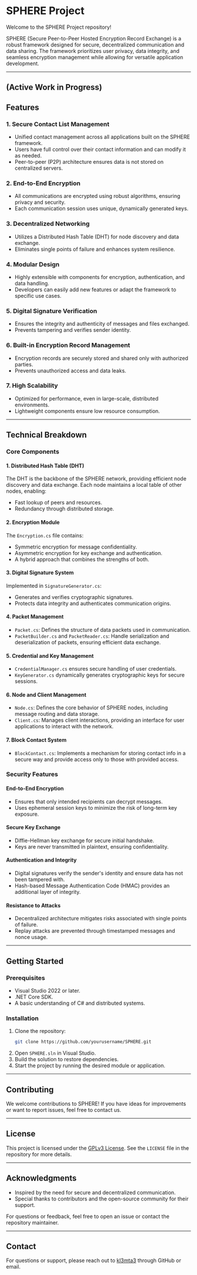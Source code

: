 # SPHERE Project

Welcome to the SPHERE Project repository! 

SPHERE (Secure Peer-to-Peer Hosted Encryption Record Exchange) is a robust framework designed for secure, decentralized communication and data sharing. The framework prioritizes user privacy, data integrity, and seamless encryption management while allowing for versatile application development.

---
## (Active Work in Progress)

## Features

### 1. **Secure Contact List Management**
- Unified contact management across all applications built on the SPHERE framework.
- Users have full control over their contact information and can modify it as needed.
- Peer-to-peer (P2P) architecture ensures data is not stored on centralized servers.

### 2. **End-to-End Encryption**
- All communications are encrypted using robust algorithms, ensuring privacy and security.
- Each communication session uses unique, dynamically generated keys.

### 3. **Decentralized Networking**
- Utilizes a Distributed Hash Table (DHT) for node discovery and data exchange.
- Eliminates single points of failure and enhances system resilience.

### 4. **Modular Design**
- Highly extensible with components for encryption, authentication, and data handling.
- Developers can easily add new features or adapt the framework to specific use cases.

### 5. **Digital Signature Verification**
- Ensures the integrity and authenticity of messages and files exchanged.
- Prevents tampering and verifies sender identity.

### 6. **Built-in Encryption Record Management**
- Encryption records are securely stored and shared only with authorized parties.
- Prevents unauthorized access and data leaks.

### 7. **High Scalability**
- Optimized for performance, even in large-scale, distributed environments.
- Lightweight components ensure low resource consumption.

---

## Technical Breakdown

### Core Components

#### 1. **Distributed Hash Table (DHT)**
The DHT is the backbone of the SPHERE network, providing efficient node discovery and data exchange. Each node maintains a local table of other nodes, enabling:
- Fast lookup of peers and resources.
- Redundancy through distributed storage.

#### 2. **Encryption Module**
The `Encryption.cs` file contains:
- Symmetric encryption for message confidentiality.
- Asymmetric encryption for key exchange and authentication.
- A hybrid approach that combines the strengths of both.

#### 3. **Digital Signature System**
Implemented in `SignatureGenerator.cs`:
- Generates and verifies cryptographic signatures.
- Protects data integrity and authenticates communication origins.

#### 4. **Packet Management**
- `Packet.cs`: Defines the structure of data packets used in communication.
- `PacketBuilder.cs` and `PacketReader.cs`: Handle serialization and deserialization of packets, ensuring efficient data exchange.

#### 5. **Credential and Key Management**
- `CredentialManager.cs` ensures secure handling of user credentials.
- `KeyGenerator.cs` dynamically generates cryptographic keys for secure sessions.

#### 6. **Node and Client Management**
- `Node.cs`: Defines the core behavior of SPHERE nodes, including message routing and data storage.
- `Client.cs`: Manages client interactions, providing an interface for user applications to interact with the network.

#### 7. **Block Contact System**
- `BlockContact.cs`: Implements a mechanism for storing contact info in a secure way and provide access only to those with provided access.

### Security Features

#### End-to-End Encryption
- Ensures that only intended recipients can decrypt messages.
- Uses ephemeral session keys to minimize the risk of long-term key exposure.

#### Secure Key Exchange
- Diffie-Hellman key exchange for secure initial handshake.
- Keys are never transmitted in plaintext, ensuring confidentiality.

#### Authentication and Integrity
- Digital signatures verify the sender's identity and ensure data has not been tampered with.
- Hash-based Message Authentication Code (HMAC) provides an additional layer of integrity.

#### Resistance to Attacks
- Decentralized architecture mitigates risks associated with single points of failure.
- Replay attacks are prevented through timestamped messages and nonce usage.

---

## Getting Started

### Prerequisites
- Visual Studio 2022 or later.
- .NET Core SDK.
- A basic understanding of C# and distributed systems.

### Installation
1. Clone the repository:
   ```bash
   git clone https://github.com/yourusername/SPHERE.git
   ```
2. Open `SPHERE.sln` in Visual Studio.
3. Build the solution to restore dependencies.
4. Start the project by running the desired module or application.

---

## Contributing
We welcome contributions to SPHERE! If you have ideas for improvements or want to report issues, feel free to contact us. 

---


## License
This project is licensed under the [GPLv3 License](LICENSE). See the `LICENSE` file in the repository for more details.

---

## Acknowledgments
- Inspired by the need for secure and decentralized communication.
- Special thanks to contributors and the open-source community for their support.

For questions or feedback, feel free to open an issue or contact the repository maintainer.

---

## Contact
For questions or support, please reach out to [kl3mta3](https://github.com/kl3mta3) through GitHub or email.



